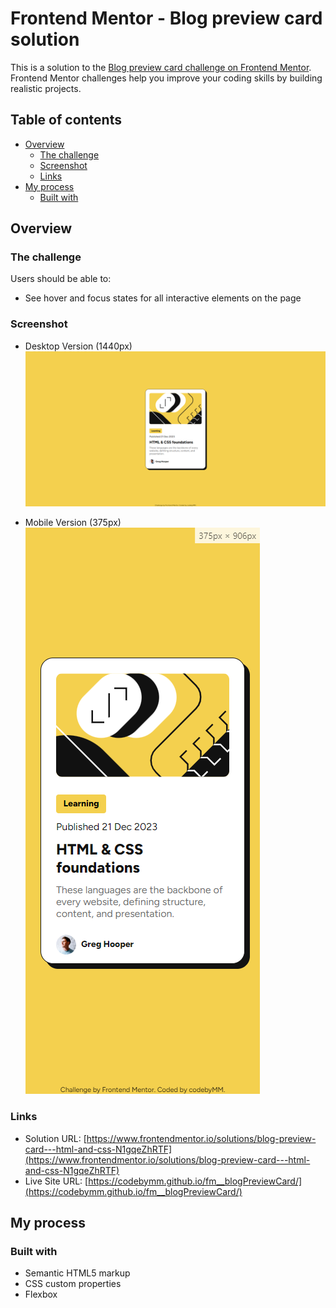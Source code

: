 # Frontend Mentor - Blog preview card solution

This is a solution to the [Blog preview card challenge on Frontend Mentor](https://www.frontendmentor.io/challenges/blog-preview-card-ckPaj01IcS). Frontend Mentor challenges help you improve your coding skills by building realistic projects. 

## Table of contents

- [Overview](#overview)
  - [The challenge](#the-challenge)
  - [Screenshot](#screenshot)
  - [Links](#links)
- [My process](#my-process)
  - [Built with](#built-with)

## Overview

### The challenge

Users should be able to:

- See hover and focus states for all interactive elements on the page

### Screenshot
- Desktop Version (1440px) <br>
![Desktop Version](/screenshots/ss-desktop.png)

- Mobile Version (375px) <br>
![Mobile Version](/screenshots/ss-mobile.png)


### Links

- Solution URL: [https://www.frontendmentor.io/solutions/blog-preview-card---html-and-css-N1gqeZhRTF](https://www.frontendmentor.io/solutions/blog-preview-card---html-and-css-N1gqeZhRTF)
- Live Site URL: [https://codebymm.github.io/fm__blogPreviewCard/](https://codebymm.github.io/fm__blogPreviewCard/)

## My process

### Built with

- Semantic HTML5 markup
- CSS custom properties
- Flexbox
